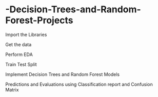 # -Decision-Trees-and-Random-Forest-Projects

Import the Libraries

Get the data

Perform EDA

Train Test Split

Implement Decision Trees and Random Forest Models

Predictions and Evaluations using Classification report and Confusion Matrix

